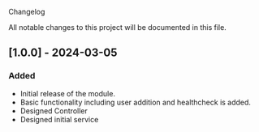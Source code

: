 Changelog

All notable changes to this project will be documented in this file.

## [1.0.0] - 2024-03-05
### Added
- Initial release of the module.
- Basic functionality including user addition and healthcheck is added.
- Designed Controller
- Designed initial service

[//]: # (Sample for changed and fixed)

[//]: # (### Changed)

[//]: # (- Refactored codebase for improved readability and maintainability.)

[//]: # (- Updated UI elements for better user experience.)

[//]: # (- Optimized database queries for faster performance.)

[//]: # (- Improved error handling and logging mechanisms.)

[//]: # ()
[//]: # (### Fixed)

[//]: # (- Resolved issue with user authentication failing under specific conditions.)

[//]: # (- Fixed bug causing incorrect data to be displayed on the dashboard.)

[//]: # (- Addressed security vulnerabilities identified in the codebase.)